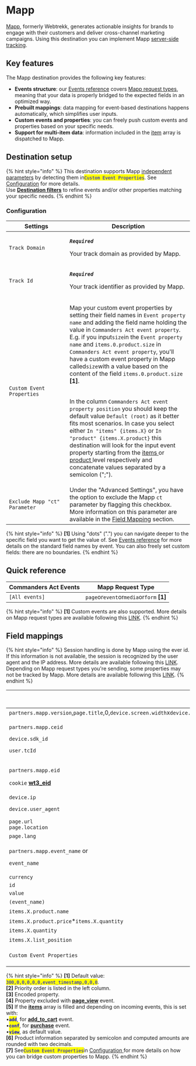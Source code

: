 # Mapp

[Mapp](https://mapp.com/), formerly Webtrekk, generates actionable insights for brands to engage with their customers and deliver cross-channel marketing campaigns. Using this destination you can implement Mapp [server-side tracking](https://documentation.mapp.com/1.0/en/server-to-server-7240721.html).&#x20;

## Key features

The Mapp destination provides the following key features:

* **Events structure**: our [Events reference](https://community.commandersact.com/platform-x/developers/tracking/events-reference) covers [Mapp request types](https://documentation.mapp.com/1.0/en/which-request-types-are-supported-by-mapp-intelligence-36143348.html), meaning that your data is properly bridged to the expected fields in an optimized way.
* **Prebuilt mappings**: data mapping for event-based destinations happens automatically, which simplifies user inputs.
* **Custom events and properties**: you can freely push custom events and properties based on your specific needs.
* **Support for multi-item data**: information included in the [item](https://community.commandersact.com/platform-x/developers/tracking/events-reference#item) array is dispatched to Mapp.

## Destination setup

{% hint style="info" %}
This destination supports Mapp [independent parameters](https://documentation.mapp.com/1.0/en/implementation-3-setup-options-for-the-tracking-of-elements-7209582.html#id-.Implementation3SetupOptionsfortheTrackingofElementsv1.0-12.2Independentparameters) by detecting them in<mark style="color:blue;">`Custom Event Properties`</mark>. See [Configuration](mapp.md#configuration) for more details. \
Use [**Destination filters**](https://doc.commandersact.com/features/destinations/destination-filters) to refine events and/or other properties matching your specific needs.
{% endhint %}

### Configuration

<table><thead><tr><th width="150">Settings</th><th>Description</th></tr></thead><tbody><tr><td><code>Track Domain</code></td><td><p><em><strong><code>Required</code></strong></em></p><p>Your track domain as provided by Mapp.</p></td></tr><tr><td><code>Track Id</code></td><td><p><em><strong><code>Required</code></strong></em></p><p>Your track identifier as provided by Mapp.</p></td></tr><tr><td><code>Custom Event Properties</code></td><td><p>Map your custom event properties by setting their field names in <code>Event property name</code> and adding the field name holding the value in <code>Commanders Act event property</code>. E.g. if you input<code>size</code>in the <code>Event property name</code> and <code>items.0.product.size</code> in <code>Commanders Act event property</code>, you'll have a custom event property in Mapp called<code>size</code>with a value based on the content of the field <code>items.0.product.size</code> <strong>[1]</strong>.</p><p><br>In the column <code>Commanders Act event property position</code> you should keep the default value <code>Default (root)</code> as it better fits most  scenarios. In case you select either <code>In "items" {items.X}</code> or <code>In "product" {items.X.product}</code> this destination will look for the input event property starting from the <a href="https://community.commandersact.com/platform-x/developers/tracking/events-reference#item">items </a>or <a href="https://community.commandersact.com/platform-x/developers/tracking/events-reference#product">product </a>level respectively and concatenate values separated by a semicolon (";").</p></td></tr><tr><td><code>Exclude Mapp "ct" Parameter</code></td><td>Under the "Advanced Settings", you have the option to exclude the Mapp <code>ct</code> parameter by flagging this checkbox. More information on this parameter are available in the <a href="mapp.md#field-mappings">Field Mapping</a> section.</td></tr></tbody></table>



{% hint style="info" %}
**\[1]** Using "dots" (".") you can navigate deeper to the specific field you want to get the value of. See [Events reference](https://community.commandersact.com/platform-x/developers/tracking/events-reference) for more details on the standard field names by event. You can also freely set custom fields: there are no boundaries.
{% endhint %}

## Quick reference

| Commanders Act Events | Mapp Request Type                         |
| --------------------- | ----------------------------------------- |
| `[All events]`        | `page`or`event`or`media`or`form` **\[1]** |

{% hint style="info" %}
**\[1]** Custom events are also supported. More details on Mapp request types are available following this [LINK](https://documentation.mapp.com/1.0/en/which-request-types-are-supported-by-mapp-intelligence-36143348.html).
{% endhint %}

## Field mappings

{% hint style="info" %}
Session handling is done by Mapp using the ever id. If this information is not available, the session is recognized by the user agent and the IP address. More details are available following this [LINK](https://documentation.mapp.com/1.0/en/session-and-visitor-handling-7240758.html).\
Depending on Mapp request types you're sending, some properties may not be tracked by Mapp. More details are available following this [LINK](https://documentation.mapp.com/1.0/en/which-request-types-are-supported-by-mapp-intelligence-36143348.html).
{% endhint %}

<table><thead><tr><th width="418">Commanders Act Properties</th><th>Mapp Properties</th></tr></thead><tbody><tr><td><code>partners.mapp.version</code>,<code>page.title</code>,0,<code>device.screen.width</code>x<code>device.screen.height</code>,<code>device.density</code>,0,<code>event_timestamp</code>,<code>page.referrer</code>,<code>device.screen.width</code>x<code>device.screen.height</code>,0</td><td><code>p</code> <strong>[1]</strong></td></tr><tr><td><p><code>partners.mapp.ceid</code></p><p><code>device.sdk_id</code></p><p><code>user.tcId</code></p></td><td><code>ceid</code> <strong>[2]</strong></td></tr><tr><td><p><code>partners.mapp.eid</code> </p><p><code>cookie</code> <a href="https://documentation.mapp.com/1.0/en/session-and-visitor-handling-7240758.html"><strong>wt3_eid</strong></a></p></td><td><code>eid</code> <strong>[2]</strong></td></tr><tr><td><code>device.ip</code></td><td><code>X-WT-IP</code></td></tr><tr><td><code>device.user_agent</code></td><td><code>X-WT-UA</code> <strong>[3]</strong></td></tr><tr><td><code>page.url</code><br><code>page.location</code></td><td><code>X-WT-RQ</code> <strong>[2][3]</strong></td></tr><tr><td><code>page.lang</code></td><td><code>la</code></td></tr><tr><td><p><code>partners.mapp.event_name</code> or</p><p><code>event_name</code></p></td><td><code>ct</code> <strong>[2][4]</strong></td></tr><tr><td><code>currency</code></td><td><code>cr</code></td></tr><tr><td><code>id</code></td><td><code>oi</code></td></tr><tr><td><code>value</code></td><td><code>ov</code></td></tr><tr><td><code>(event_name)</code></td><td><code>st</code> <strong>[5]</strong></td></tr><tr><td><code>items.X.product.name</code></td><td><code>ba</code> <strong>[6]</strong></td></tr><tr><td><code>items.X.product.price</code>*<code>items.X.quantity</code></td><td><code>co</code> <strong>[6]</strong></td></tr><tr><td><code>items.X.quantity</code></td><td><code>qn</code> <strong>[6]</strong></td></tr><tr><td><code>items.X.list_position</code></td><td><code>plp</code> <strong>[6]</strong></td></tr><tr><td><code>Custom Event Properties</code></td><td><code>[Custom Property Name]</code> <strong>[7]</strong></td></tr></tbody></table>

{% hint style="info" %}
**\[1]** Default value: <mark style="color:blue;">`300,0,0,0,0,0,event_timestamp,0,0,0`</mark>.\
**\[2]** Priority order is listed in the left column.\
**\[3]** Encoded property.\
**\[4]** Property excluded with [**page\_view**](https://doc.commandersact.com/developers/tracking/events-reference#page\_view) event. \
**\[5]** If the [**items**](https://community.commandersact.com/platform-x/developers/tracking/events-reference#item) array is filled and depending on incoming events, this is set with:\
&#x20;     •<mark style="color:blue;">**`add`**</mark>, for [**add\_to\_cart**](https://doc.commandersact.com/developers/tracking/events-reference#add\_to\_cart) event.\
&#x20;     •<mark style="color:blue;">**`conf`**</mark>, for [**purchase**](https://doc.commandersact.com/developers/tracking/events-reference#purchase) event.\
&#x20;     •<mark style="color:blue;">**`view`**</mark>, as default value.\
**\[6]** Product information separated by semicolon and computed amounts are rounded with two decimals.\
**\[7]** See<mark style="color:blue;">`Custom Event Properties`</mark>in [Configuration ](mapp.md#configuration)for more details on how you can bridge custom properties to Mapp.
{% endhint %}
